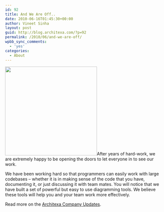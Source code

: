 ```yaml
---
id: 92
title: And We Are Off..
date: 2010-06-16T01:45:30+00:00
author: Vineet Sinha
layout: post
guid: http://blog.architexa.com/?p=92
permalink: /2010/06/and-we-are-off/
wpbb_sync_comments:
  - 'yes'
categories:
  - About
---
```

<!--S-ButtonZ 1.1.5 Start-->

<!--S-ButtonZ 1.1.5 End-->

<!--dzoneZ=none-->

[<img class="alignright size-medium wp-image-93" title="LAUNCH" src="{{site.baseurl}}/assets/uploads/2010/06/LAUNCH-300x289.png" alt="" width="300" height="289" srcset="{{site.baseurl}}/assets/uploads/2010/06/LAUNCH-300x289.png 300w, {{site.baseurl}}/assets/uploads/2010/06/LAUNCH.png 495w" sizes="(max-width: 300px) 100vw, 300px" />]({{site.baseurl}}/assets/uploads/2010/06/LAUNCH.png)After years of hard-work, we are extremely happy to be opening the doors to let everyone in to see our work.

We have been working hard so that programmers can easily work with large codebases &#8211; whether it is in making sense of the code that you have, documenting it, or just discussing it with team mates. You will notice that we have built a set of powerful but easy to use diagramming tools. We believe these tools will help you and your team work more effectively.

Read more on the [Architexa Company Updates](http://www.architexa.com/blog/and-we-are-off/).

<div style="clear:both;">
  &nbsp;
</div>